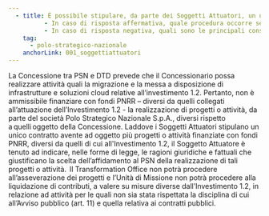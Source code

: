 ```yaml
---
  - title: É possibile stipulare, da parte dei Soggetti Attuatori, un unico contratto di affidamento con la società Polo Strategico Nazionale S.p.A. (PSN) per realizzare più progetti o attività afferenti a diverse misure o investimenti finanziate con fondi PNRR?  
          - In caso di risposta affermativa, quale procedura occorre seguire? 
          - In caso di risposta negativa, quali sono le principali conseguenze sulle iniziative intraprese? 
    tag:
      - polo-strategico-nazionale
    anchorLink: 001_soggettiattuatori
---
```


La Concessione tra PSN e DTD prevede che il Concessionario possa realizzare attività quali la migrazione e la messa a disposizione di infrastrutture e soluzioni cloud relative all’investimento 1.2. 
Pertanto, non è ammissibile finanziare con fondi PNRR – diversi da quelli collegati all’attuazione dell’Investimento 1.2 - la realizzazione di progetti o attività, da parte del società Polo Strategico Nazionale S.p.A., diversi rispetto a quelli oggetto della Concessione. 
Laddove i Soggetti Attuatori stipulano un unico contratto avente ad oggetto più progetti o attività finanziate con fondi PNRR, diversi da quelli di cui all'Investimento 1.2, il Soggetto Attuatore è tenuto ad indicare, nelle forme di legge, le ragioni giuridiche e fattuali che giustificano la scelta dell’affidamento al PSN della realizzazione di tali progetti o attività.  
Il Transformation Office non potrà procedere all’asseverazione dei progetti e l’Unità di Missione non potrà procedere alla liquidazione di contributi, a valere su misure diverse dall’Investimento 1.2, in relazione ad attività per le quali non sia stata rispettata la disciplina di cui all’Avviso pubblico (art. 11) e quella relativa ai contratti pubblici. 
